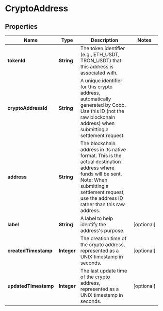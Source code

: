 

# CryptoAddress


## Properties

| Name | Type | Description | Notes |
|------------ | ------------- | ------------- | -------------|
|**tokenId** | **String** | The token identifier (e.g., ETH_USDT, TRON_USDT) that this address is associated with. |  |
|**cryptoAddressId** | **String** | A unique identifier for this crypto address, automatically generated by Cobo. Use this ID (not the raw blockchain address) when submitting a settlement request.  |  |
|**address** | **String** | The blockchain address in its native format. This is the actual destination address where funds will be sent. Note: When submitting a settlement request, use the address ID rather than this raw address.  |  |
|**label** | **String** | A label to help identify the address&#39;s purpose. |  [optional] |
|**createdTimestamp** | **Integer** | The creation time of the crypto address, represented as a UNIX timestamp in seconds. |  [optional] |
|**updatedTimestamp** | **Integer** | The last update time of the crypto address, represented as a UNIX timestamp in seconds. |  [optional] |



